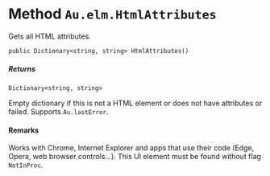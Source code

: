 # Method `Au.elm.HtmlAttributes`

Gets all HTML attributes.

```
public Dictionary<string, string> HtmlAttributes()
```

##### Returns

`Dictionary<string, string>`

Empty dictionary if this is not a HTML element or does not have attributes or failed. Supports `Au.lastError`.

#### Remarks

Works with Chrome, Internet Explorer and apps that use their code (Edge, Opera, web browser controls...). This UI element must be found without flag `NotInProc`.